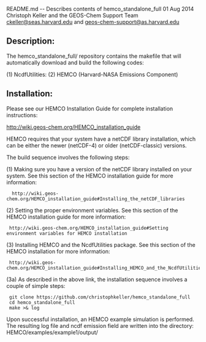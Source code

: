 README.md -- Describes contents of hemco_standalone_full
01 Aug 2014
Christoph Keller         and the GEOS-Chem Support Team
ckeller@seas.harvard.edu and     geos-chem-support@as.harvard.edu


Description:
------------

The hemco_standalone_full/ repository contains the makefile that will 
automatically download and build the following codes:

(1) NcdfUtilities: 
(2) HEMCO (Harvard-NASA Emissions Component)


Installation:
-------------

Please see our HEMCO Installation Guide for complete installation instructions:

  http://wiki.geos-chem.org/HEMCO_installation_guide

HEMCO requires that your system have a netCDF library installation, which 
can be either the newer (netCDF-4) or older (netCDF-classic) versions.  

The build sequence involves the following steps:

(1)  Making sure you have a version of the netCDF library installed on your
     system.  See this section of the HEMCO installation guide for more 
     information:

      http://wiki.geos-chem.org/HEMCO_installation_guide#Installing_the_netCDF_libraries 


(2)  Setting the proper environment variables.  See this section of the 
     HEMCO installation guide for more information:

     http://wiki.geos-chem.org/HEMCO_installation_guide#Setting environment variables for HEMCO installation


(3)  Installing HEMCO and the NcdfUtilities package.  See this section of the
     HEMCO installation for more information:

     http://wiki.geos-chem.org/HEMCO_installation_guide#Installing_HEMCO_and_the_NcdfUtilities_packages 


(3a) As described in the above link, the installation sequence involves 
     a couple of simple steps:

     git clone https://github.com/christophkeller/hemco_standalone_full
     cd hemco_standalone_full
     make >& log

Upon successful installation, an HEMCO example simulation is performed. 
The resulting log file and ncdf emission field are written into the 
directory: HEMCO/examples/example1/output/

